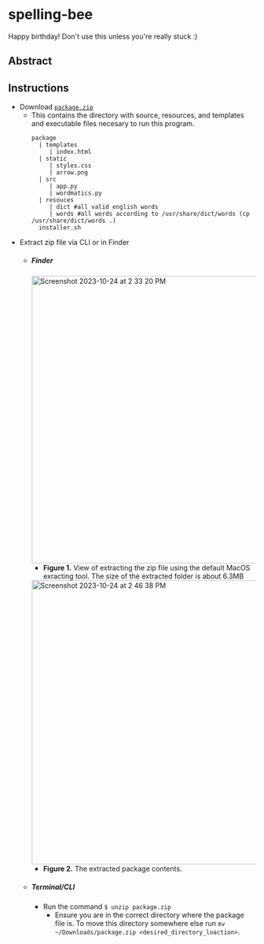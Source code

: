 # spelling-bee
Happy birthday! Don't use this unless you're really stuck :)

## Abstract

## Instructions
- Download [`package.zip`](https://github.com/daus-s/spelling-bee/raw/main/package.zip)
  - This contains the directory with source, resources, and templates and executable files necesary to run this program.
    ```
    package
      | templates
         | index.html
      | static
         | styles.css
         | arrow.png
      | src
         | app.py
         | wordmatics.py
      | resouces
         | dict #all valid english words
         | words #all words according to /usr/share/dict/words (cp /usr/share/dict/words .)
      installer.sh
    ```
- Extract zip file via CLI or in Finder
  - ##### Finder
    <img width="584" alt="Screenshot 2023-10-24 at 2 33 20 PM" src="https://github.com/daus-s/spelling-bee/assets/48344654/648081c2-f822-47a7-aacc-363db565d8a9">
    
    - **Figure 1.** View of extracting the zip file using the default MacOS exracting tool. The size of the extracted folder is about 6.3MB
    
    <img width="577" alt="Screenshot 2023-10-24 at 2 46 38 PM" src="https://github.com/daus-s/spelling-bee/assets/48344654/8f68de16-6e80-4714-9f26-70275828fcc1">
  
    - **Figure 2.** The extracted package contents.
  - ##### Terminal/CLI
    - Run the command `$ unzip package.zip`
      - Ensure you are in the correct directory where the package file is. To move this directory somewhere else run `mv ~/Downloads/package.zip <desired_directory_loaction>`.
  
